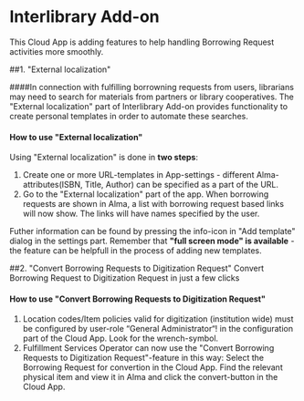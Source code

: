 # Interlibrary Add-on

This Cloud App is adding features to help handling Borrowing Request activities more smoothly.

##1. "External localization"

####In connection with fulfilling borrowning requests from users, librarians may need to search for materials from partners or library cooperatives.
The "External localization" part of Interlibrary Add-on provides functionality to create personal templates in order to automate these searches.   

#### How to use "External localization"
Using "External localization" is done in **two steps**:
1. Create one or more URL-templates in App-settings - different Alma-attributes(ISBN, Title, Author) can be specified as a part of the URL. 
2. Go to the "External localization" part of the app. When borrowing requests are shown in Alma, a list with borrowing request based links will now show. The links will have names specified by the user.

Futher information can be found by pressing the info-icon in "Add template" dialog in the settings part. Remember that **"full screen mode" is available** - the feature can be helpfull in the process of adding new templates.  

##2. "Convert Borrowing Requests to Digitization Request"
Convert Borrowing Request to Digitization Request in just a few clicks

#### How to use "Convert Borrowing Requests to Digitization Request"
1. Location codes/Item policies valid for digitization (institution wide) must be configured by user-role “General Administrator“! in the configuration part of the Cloud App. Look for the wrench-symbol.
2. Fulfillment Services Operator can now use the "Convert Borrowing Requests to Digitization Request"-feature in this way: Select the Borrowing Request for convertion in the Cloud App. Find the relevant physical item and view it in Alma and click the convert-button in the Cloud App.
